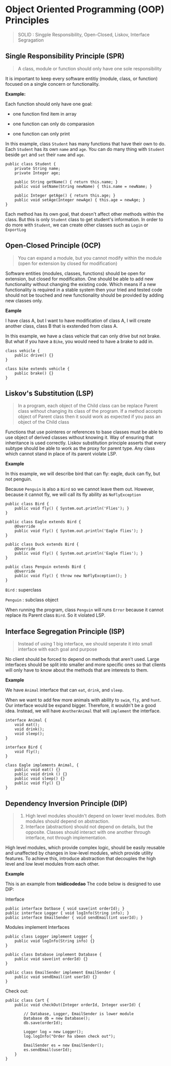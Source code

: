 # Object Oriented Programming (OOP) Principles

> SOLID : Singple Responsibility, Open-Closed, Liskov, Interface Segragation


## Single Responsibility Principle (SPR)

> A class, module or function should only have one sole responsibility


It is important to keep every software entitiy (module, class, or function) focused on a single concern or functionality.


__Example:__

Each function should only have one goal: 

* one function find item in array

* one function can only do comparasion

* one function can only print


In this example, class `Student` has many functions that have their own to do. Each `Student` has its own `name` and `age`.
You can do many thing with `Student` beside `get` and `set` their `name` and `age`.

```
public class Student {
	private String name;
	private Integer age;

	public String getName() { return this.name; }
	public void setName(String newName) { this.name = newName; }

	public Integer getAge() { return this.age; }
	public void setAge(Integer newAge) { this.age = newAge; }
}
```

Each method has its own goal, that doesn't affect other methods within the class. But this is only `Student` class to get student's information.
In order to do more with `Student`, we can create other classes such as `Login` or `ExportLog`


## Open-Closed Principle (OCP)
 
> You can expand a module, but you cannot modify within the module (open for extension by closed for modification)

Software entities (modules, classes, functions) should be open for extension, but closed for modificaiton.
One should be able to add new functionality without changing the existing code.
Which means if a new functionality is required in a stable system then your tried and tested code should not be touched and new functionality should be provided by adding new classes only.

__Eample__

I have class A, but I want to have modification of class A, I will create another class, class B that is exstended from class A.

In this example, we have a class vehicle that can only drive but not brake. But what if you have a `Bike`, you would need to have a brake to add in.

```
class vehicle {
	public drive() {}
}

class bike extends vehicle {
	public brake() {}
}
```


## Liskov's Substitution (LSP)

> In a program, each object of the Child class can be replace Parent class without changing its class of the program.
> If a method accepts object of Parent class then it sould work as expected if you pass an object of the Child class 

Functions that use pointeres or references to base classes must be able to use object of derived classes without knowing it. Way of ensuring that inheritance is used correctly. Liskov substitution principle asserts that every subtype should be able to work as the proxy for parent type. Any class which cannot stand in place of its parent violate LSP.


__Example__

In this example, we will describe bird that can fly: eagle, duck can fly, but not penguin.

Because `Penguin` is also a `Bird` so we cannot leave them out. 
However, because it cannot fly, we will call its fly ability as `NoFlyException`

```
public class Bird {
	public void fly() { System.out.println('Flies'); }
}

public class Eagle extends Bird {
	@Override
	public void fly() { System.out.println('Eagle flies'); }
}

public class Duck extends Bird {
	@Override
	public void fly() { System.out.println('Eagle flies'); }
}

public class Penguin extends Bird {
	@Override
	public void fly() { throw new NoFlyException(); }
}
```

`Bird` : superclass

`Penguin` : subclass object

When running the program, class `Penguin` will runs `Error` because it cannot replace its Parent class `Bird`.
So it violated LSP.


## Interface Segregation Principle (ISP)

> Instead of using 1 big interface, we should seperate it into small interface with each goal and purpose

No client should be forced to depend on methods that aren't used. Large interfaces should be split into smaller and more specific ones so that clients will only have to know about the methods that are interests to them.

__Example__

We have `Animal` interface that can `eat`, `drink`, and `sleep`.

When we want to add few more animals with ability to `swim`, `fly`, and `hunt`. Our interface would be expand bigger.
Therefore, it wouldn't be a good idea. Instead, we will have `AnotherAnimal` that will `implement` the interface. 

```
interface Animal {
	void eat();
	void drink();
	void sleep();
}

interface Bird {
	void fly();
}

class Eagle implements Animal, {
	public void eat() {}
	public void drink () {}
	public void sleep() {}
	public void fly() {}
}
```


## Dependency Inversion Principle (DIP)

> 1. High level modules shouldn't depend on lower level modules. Both modules should depend on abstraction.
> 2. Interface (abstraction) should not depend on details, but the opposite. Classes should interact with one another through interface, not through implementation.

High level modules, which provide complex logic, should be easily reusable and unaffected by changes in low-level modules, which provide utility features. To achieve this, introduce abstraction that decouples the high level and low level modules from each other.

__Example__

This is an example from __toidicodedao__ The code below is designed to use DIP:


Interface

```
public interface Datbase { void save(int orderId); }
public interface Logger { void logInfo(String info); }
public interface EmailSender { void sendEmail(int userId); }
```


Modules implement Interfaces


```
public class Logger implement Logger {
	public void logInfo(String info) {}
}

public class Database inplement Database {
	public void save(int orderId) {}
}

public class EmailSender implement EmailSender {
	public void sendEmail(int userId) {}
}
```


Check out:

```
public class Cart {
	public void checkOut(Integer orderId, Integer userId) {

		// Database, Logger, EmailSender is lower module
		Database db = new Database();
		db.save(orderId);

		Logger log = new Logger();
		log.logInfo("Order ha sbeen check out");

		EmailSender es = new EmailSender();
		es.sendEmail(userId);
	}
}
```
